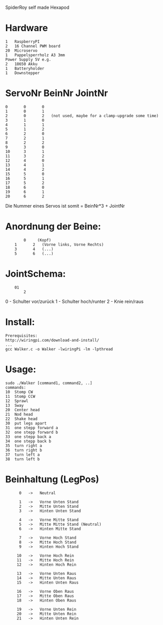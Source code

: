 SpiderRoy
self made Hexapod
#	Hardware
	1	RaspberryPI
	2	16 Channel PWM board
	20 	Microservo
	1	Pappelsperrholz A3 3mm
	Power Supply 5V e.g. 
	2 	18650 Akku
	1	Batteryholder 
	1	Downstepper

#	ServoNr		BeinNr		JointNr

	0		0		0
	1		0		1
	2		0		2	(not used, maybe for a clamp-upgrade some time)
	3		1		0
	4		1		1
	5		1		2
	6		2		0
	7		2		1
	8		2		2
	9		3		0
	10		3		1
	11		3		2
	12		4		0
	13		4		1
	14		4		2
	15		5		0
	16		5		1
	17		5		2
	18		6		0
	19		6		1
	20		6		2
	
Die	Nummer eines Servos ist somit = BeinNr*3 + JointNr
	
#	Anordnung der Beine:
	
			0     (Kopf)
		1		2   (Vorne links, Vorne Rechts)
		3		4   (...)
		5		6   (...)
		
#	JointSchema:
		01      
			2
  0 - Schulter  vor/zurück
  1 - Schulter  hoch/runter
  2 - Knie      rein/raus

# Install:

	Prerequisites:
	http://wiringpi.com/download-and-install/
	...
	gcc Walker.c -o Walker -lwiringPi -lm -lpthread
	
# Usage:
	
	sudo ./Walker [command1, command2, ..]
	commands:
	10	Stomp CW
	11	Stomp CCW
	12	Sprawl
	13	Sway
	20	Center head
	21	Nod head
	22	Shake head
	30	put legs apart
	31	one stepp forward a
	32	one stepp forward b
	33	one stepp back a
	34	one stepp back b
	35	turn right a
	36	turn right b
	37	turn left a
	38	turn left b

# Beinhaltung (LegPos)
		  0   ->   Neutral
		  
		  1   ->   Vorne Unten Stand 
		  2   ->   Mitte Unten Stand 
		  3   ->   Hinten Unten Stand 
		  
		  4   ->   Vorne Mitte Stand 
		  5   ->   Mitte Mitte Stand (Neutral)
		  6   ->   Hinten Mitte Stand 
		  
		  7   ->   Vorne Hoch Stand 
		  8   ->   Mitte Hoch Stand 
		  9   ->   Hinten Hoch Stand 
		 
		 10   ->   Vorne Hoch Rein 
		 11   ->   Mitte Hoch Rein 
		 12   ->   Hinten Hoch Rein 
		 
		 13   ->   Vorne Unten Raus 
		 14   ->   Mitte Unten Raus 
		 15   ->   Hinten Unten Raus 
		 
		 16   ->   Vorne Oben Raus 
		 17   ->   Mitte Oben Raus 
		 18   ->   Hinten Oben Raus 
		 
		 19   ->   Vorne Unten Rein 
		 20   ->   Mitte Unten Rein  
		 21   ->   Hinten Unten Rein  
